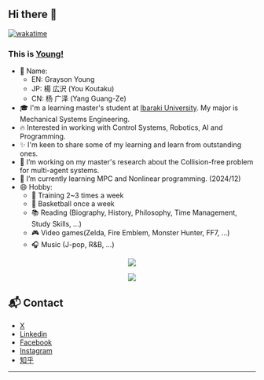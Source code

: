 ## Hi there 👋

[![wakatime](https://wakatime.com/badge/user/09b9ec51-4790-4f52-a7f3-ae35dcbfc6dc.svg)](https://wakatime.com/@09b9ec51-4790-4f52-a7f3-ae35dcbfc6dc)

### This is [Young!](https://youkoutaku.github.io/)
- 🌈 Name:
   -  EN: Grayson Young
   -  JP: 楊 広沢 (You Koutaku)
   -  CN: 杨 广泽 (Yang Guang-Ze)
- 🎓 I'm a learning master's student at [Ibaraki University](https://www.ibaraki.ac.jp).  My major is Mechanical Systems Engineering.
- 🔥 Interested in working with Control Systems, Robotics, AI and Programming.
- ✨ I'm keen to share some of my learning and learn from outstanding ones.
- 🔭 I’m working on my master's research about the Collision-free problem for multi-agent systems.
- 🌱 I’m currently learning MPC and Nonlinear programming. (2024/12)
- 😄 Hobby:
  - 💪 Training 2~3 times a week
  - 🏀 Basketball once a week
  - 📚 Reading (Biography, History, Philosophy, Time Management, Study Skills, ...) 
  - 🎮 Video games(Zelda, Fire Emblem, Monster Hunter, FF7, ...)
  - 🎧 Music (J-pop, R&B, ...)

<p align="center">
   <img src="https://github-readme-stats.vercel.app/api?username=youkoutaku&count_private=true&show_icons=1&theme=radical&&custom_title=Youkoutaku's_Github_Stats"/>
</p>

<p align="center">
   <a href="https://wakatime.com/@YouKoutaku">
     <img align="Harlok's WakaTime stats" src="https://github-readme-stats.vercel.app/api/wakatime?username=Youkoutaku&theme=radical&custom_title=Youkoutaku's_Coding_Stats&hide=other,Text"/> 
   </a>
</p>

## 📬 Contact
- [X](https://x.com/You_Koutaku)
- [Linkedin](https://www.linkedin.com/in/youkoutaku)
- [Facebook](https://www.facebook.com/Youkoutaku/)
- [Instagram](https://www.instagram.com/youkoutaku/)
- [知乎](https://www.zhihu.com/people/a-a-47-74-28)

---
